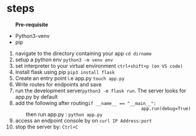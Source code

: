 # steps 

<ul>
    <p><strong>Pre-requisite</strong></p>
    <li>Python3-venv</li>
    <li>pip</li>
</ul>

<ol>
    <li>navigate to the directory containing your app <code>cd dirname</code></li>
    <li>setup a python env <code>python3 -m venv env</code></li>
    <li>set interpreter to your virtual environment <code>ctrl+shift+p (on VS code)</code></li>
    <li>Install flask using pip <code>pip3 install flask</code></li>
    <li>Create an entry point i.e app.py <code>touch app.py</code></li>
    <li>Write routes for endpoints and save</li>
    <li>run the development server<code>python3 -m flask run</code>. The server looks for app.py by default</li>
    <li>add the following after routing<code>if __name__ == "__main__":
                                                app.run(debug=True)
    </code>then run app.py : <code>python app.py</code>
    </li>
    <li>access an endpoint console by on <code>curl IP Address:port</code></li>
    <li>stop the server by: <code>Ctrl+C</code></li>
</ol>